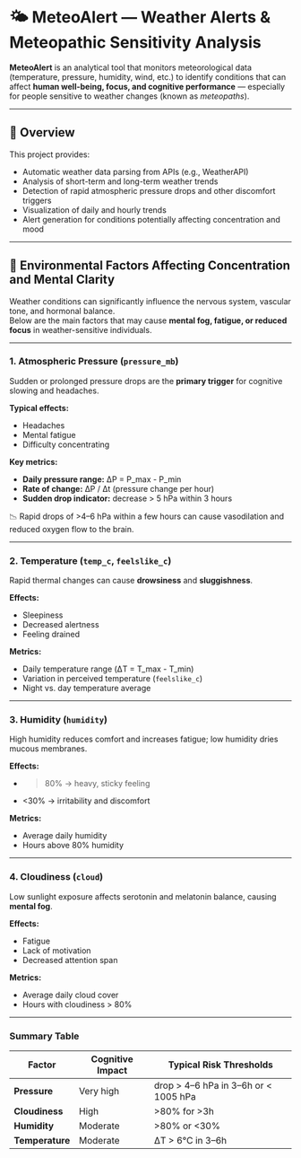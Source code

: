 # 🌤️ MeteoAlert — Weather Alerts & Meteopathic Sensitivity Analysis

**MeteoAlert** is an analytical tool that monitors meteorological data (temperature, pressure, humidity, wind, etc.) to identify conditions that can affect **human well-being, focus, and cognitive performance** — especially for people sensitive to weather changes (known as *meteopaths*).

---

## 🚀 Overview

This project provides:
- Automatic weather data parsing from APIs (e.g., WeatherAPI)
- Analysis of short-term and long-term weather trends
- Detection of rapid atmospheric pressure drops and other discomfort triggers
- Visualization of daily and hourly trends
- Alert generation for conditions potentially affecting concentration and mood

---

## 🧠 Environmental Factors Affecting Concentration and Mental Clarity

Weather conditions can significantly influence the nervous system, vascular tone, and hormonal balance.  
Below are the main factors that may cause **mental fog, fatigue, or reduced focus** in weather-sensitive individuals.

---

### **1. Atmospheric Pressure (`pressure_mb`)**

Sudden or prolonged pressure drops are the **primary trigger** for cognitive slowing and headaches.

**Typical effects:**
- Headaches  
- Mental fatigue  
- Difficulty concentrating  

**Key metrics:**
- **Daily pressure range:** ΔP = P_max - P_min  
- **Rate of change:** ΔP / Δt (pressure change per hour)  
- **Sudden drop indicator:** decrease > 5 hPa within 3 hours  

📉 Rapid drops of >4–6 hPa within a few hours can cause vasodilation and reduced oxygen flow to the brain.

---

### **2. Temperature (`temp_c`, `feelslike_c`)**

Rapid thermal changes can cause **drowsiness** and **sluggishness**.

**Effects:**
- Sleepiness  
- Decreased alertness  
- Feeling drained  

**Metrics:**
- Daily temperature range (ΔT = T_max - T_min)  
- Variation in perceived temperature (`feelslike_c`)  
- Night vs. day temperature average  

---

### **3. Humidity (`humidity`)**

High humidity reduces comfort and increases fatigue; low humidity dries mucous membranes.

**Effects:**
- >80% → heavy, sticky feeling  
- <30% → irritability and discomfort  

**Metrics:**
- Average daily humidity  
- Hours above 80% humidity  

---

### **4. Cloudiness (`cloud`)**

Low sunlight exposure affects serotonin and melatonin balance, causing **mental fog**.

**Effects:**
- Fatigue  
- Lack of motivation  
- Decreased attention span  

**Metrics:**
- Average daily cloud cover  
- Hours with cloudiness > 80%  

---

### **Summary Table**

| Factor | Cognitive Impact | Typical Risk Thresholds |
|--------|------------------|--------------------------|
| **Pressure** | Very high | drop > 4–6 hPa in 3–6h or < 1005 hPa |
| **Cloudiness** | High | >80% for >3h |
| **Humidity** | Moderate | >80% or <30% |
| **Temperature** | Moderate | ΔT > 6°C in 3–6h |
